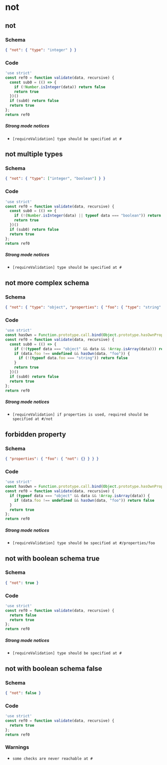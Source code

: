# not

## not

### Schema

```json
{ "not": { "type": "integer" } }
```

### Code

```js
'use strict'
const ref0 = function validate(data, recursive) {
  const sub0 = (() => {
    if (!Number.isInteger(data)) return false
    return true
  })()
  if (sub0) return false
  return true
};
return ref0
```

##### Strong mode notices

 * `[requireValidation] type should be specified at #`


## not multiple types

### Schema

```json
{ "not": { "type": ["integer", "boolean"] } }
```

### Code

```js
'use strict'
const ref0 = function validate(data, recursive) {
  const sub0 = (() => {
    if (!(Number.isInteger(data) || typeof data === "boolean")) return false
    return true
  })()
  if (sub0) return false
  return true
};
return ref0
```

##### Strong mode notices

 * `[requireValidation] type should be specified at #`


## not more complex schema

### Schema

```json
{ "not": { "type": "object", "properties": { "foo": { "type": "string" } } } }
```

### Code

```js
'use strict'
const hasOwn = Function.prototype.call.bind(Object.prototype.hasOwnProperty);
const ref0 = function validate(data, recursive) {
  const sub0 = (() => {
    if (!(typeof data === "object" && data && !Array.isArray(data))) return false
    if (data.foo !== undefined && hasOwn(data, "foo")) {
      if (!(typeof data.foo === "string")) return false
    }
    return true
  })()
  if (sub0) return false
  return true
};
return ref0
```

##### Strong mode notices

 * `[requireValidation] if properties is used, required should be specified at #/not`


## forbidden property

### Schema

```json
{ "properties": { "foo": { "not": {} } } }
```

### Code

```js
'use strict'
const hasOwn = Function.prototype.call.bind(Object.prototype.hasOwnProperty);
const ref0 = function validate(data, recursive) {
  if (typeof data === "object" && data && !Array.isArray(data)) {
    if (data.foo !== undefined && hasOwn(data, "foo")) return false
  }
  return true
};
return ref0
```

##### Strong mode notices

 * `[requireValidation] type should be specified at #/properties/foo`


## not with boolean schema true

### Schema

```json
{ "not": true }
```

### Code

```js
'use strict'
const ref0 = function validate(data, recursive) {
  return false
  return true
};
return ref0
```

##### Strong mode notices

 * `[requireValidation] type should be specified at #`


## not with boolean schema false

### Schema

```json
{ "not": false }
```

### Code

```js
'use strict'
const ref0 = function validate(data, recursive) {
  return true
};
return ref0
```

### Warnings

 * `some checks are never reachable at #`


